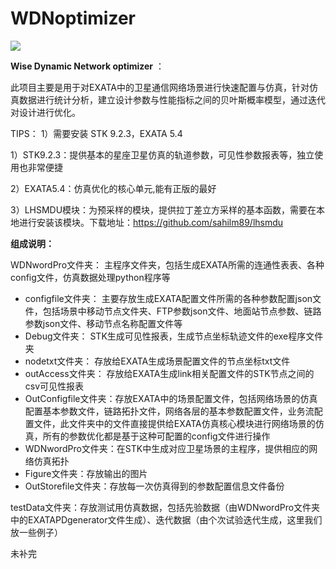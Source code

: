 # WDNoptimizer
![](http://m.qpic.cn/psb?/V10dYaiX2qXpCo/0KCd0cw4u2u68rWY1EbR8xBM2Jh38OZb18PU01Ht1Vw!/b/dC4BAAAAAAAA&bo=zQPzAc0D8wEDORw!&rf=viewer_4&t=5)

**Wise Dynamic Network optimizer** ：

此项目主要是用于对EXATA中的卫星通信网络场景进行快速配置与仿真，针对仿真数据进行统计分析，建立设计参数与性能指标之间的贝叶斯概率模型，通过迭代对设计进行优化。





TIPS： 1）需要安装 STK 9.2.3，EXATA 5.4

1）STK9.2.3：提供基本的星座卫星仿真的轨道参数，可见性参数报表等，独立使用也非常便捷

2）EXATA5.4：仿真优化的核心单元,能有正版的最好

3）LHSMDU模块：为预采样的模块，提供拉丁差立方采样的基本函数，需要在本地进行安装该模块。下载地址：<https://github.com/sahilm89/lhsmdu>



**组成说明：**

WDNwordPro文件夹： 主程序文件夹，包括生成EXATA所需的连通性表表、各种config文件，仿真数据处理python程序等

- configfile文件夹： 主要存放生成EXATA配置文件所需的各种参数配置json文件，包括场景中移动节点文件夹、FTP参数json文件、地面站节点参数、链路参数json文件、移动节点名称配置文件等
- Debug文件夹： STK生成可见性报表，生成节点坐标轨迹文件的exe程序文件夹
- nodetxt文件夹： 存放给EXATA生成场景配置文件的节点坐标txt文件
- outAccess文件夹： 存放给EXATA生成link相关配置文件的STK节点之间的csv可见性报表
- OutConfigfile文件夹：存放EXATA中的场景配置文件，包括网络场景的仿真配置基本参数文件，链路拓扑文件，网络各层的基本参数配置文件，业务流配置文件，此文件夹中的文件直接提供给EXATA仿真核心模块进行网络场景的仿真，所有的参数优化都是基于这种可配置的config文件进行操作
- WDNwordPro文件夹：在STK中生成对应卫星场景的主程序，提供相应的网络仿真拓扑
- Figure文件夹：存放输出的图片
- OutStorefile文件夹：存放每一次仿真得到的参数配置信息文件备份



testData文件夹：存放测试用仿真数据，包括先验数据（由WDNwordPro文件夹中的EXATAPDgenerator文件生成）、迭代数据（由个次试验迭代生成，这里我们放一些例子）













未补完